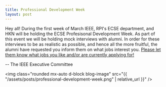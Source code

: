 ```yaml
---
title: Professional Development Week
layout: post
---
```


Hey all! 
During the first week of March IEEE, RPI's ECSE department, and HKN will be holding the ECSE Profesisonal Development Week. As part of this event we will be holding mock interviews with alumni. <!--excerpt--> In order for these interviews to be as realistic as possible, and hence all the more fruitful, the alumni have requested you inform them on what jobs interest you. <a href="https://forms.gle/2GuLxkhFMzWH2b9QA">Please let them know what jobs you like and/or are currently applying for!</a> 

-- The IEEE Executive Committee

<img class="rounded mx-auto d-block blog-image" src="{{ "/assets/posts/professional-development-week.png" | relative_url }}" />

